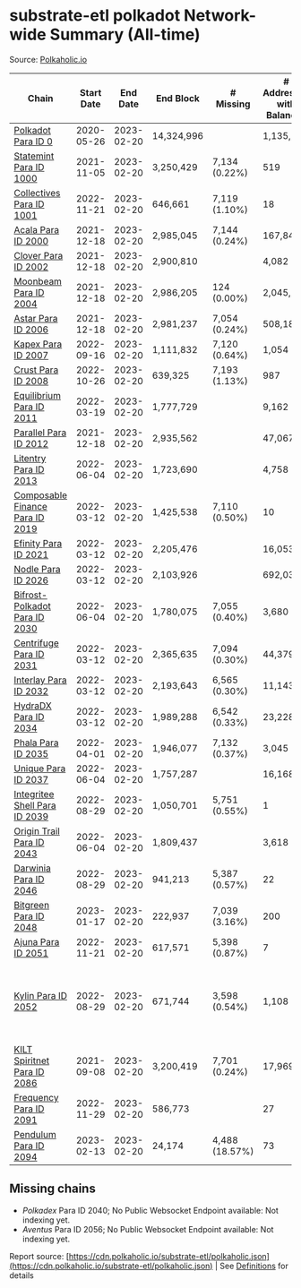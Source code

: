 # substrate-etl polkadot Network-wide Summary (All-time)

Source: [Polkaholic.io](https://polkaholic.io)


| Chain            | Start Date | End Date | End Block | # Missing | # Addresses with Balances | Crawling Status |
| ---------------- | ---------- | ---------| --------- | --------- | ------------------------- | --------------- |
| [Polkadot Para ID 0](/polkadot/0-polkadot) | 2020-05-26 | 2023-02-20 | 14,324,996 |   | 1,135,572 |  |
| [Statemint Para ID 1000](/polkadot/1000-statemint) | 2021-11-05 | 2023-02-20 | 3,250,429 | 7,134 (0.22%) | 519 |  |
| [Collectives Para ID 1001](/polkadot/1001-collectives) | 2022-11-21 | 2023-02-20 | 646,661 | 7,119 (1.10%) | 18 |  |
| [Acala Para ID 2000](/polkadot/2000-acala) | 2021-12-18 | 2023-02-20 | 2,985,045 | 7,144 (0.24%) | 167,843 |  |
| [Clover Para ID 2002](/polkadot/2002-clover) | 2021-12-18 | 2023-02-20 | 2,900,810 |   | 4,082 |  |
| [Moonbeam Para ID 2004](/polkadot/2004-moonbeam) | 2021-12-18 | 2023-02-20 | 2,986,205 | 124 (0.00%) | 2,045,252 |  |
| [Astar Para ID 2006](/polkadot/2006-astar) | 2021-12-18 | 2023-02-20 | 2,981,237 | 7,054 (0.24%) | 508,183 |  |
| [Kapex Para ID 2007](/polkadot/2007-kapex) | 2022-09-16 | 2023-02-20 | 1,111,832 | 7,120 (0.64%) | 1,054 |  |
| [Crust Para ID 2008](/polkadot/2008-crust) | 2022-10-26 | 2023-02-20 | 639,325 | 7,193 (1.13%) | 987 |  |
| [Equilibrium Para ID 2011](/polkadot/2011-equilibrium) | 2022-03-19 | 2023-02-20 | 1,777,729 |   | 9,162 |  |
| [Parallel Para ID 2012](/polkadot/2012-parallel) | 2021-12-18 | 2023-02-20 | 2,935,562 |   | 47,067 |  |
| [Litentry Para ID 2013](/polkadot/2013-litentry) | 2022-06-04 | 2023-02-20 | 1,723,690 |   | 4,758 |  |
| [Composable Finance Para ID 2019](/polkadot/2019-composable) | 2022-03-12 | 2023-02-20 | 1,425,538 | 7,110 (0.50%) | 10 |  |
| [Efinity Para ID 2021](/polkadot/2021-efinity) | 2022-03-12 | 2023-02-20 | 2,205,476 |   | 16,053 |  |
| [Nodle Para ID 2026](/polkadot/2026-nodle) | 2022-03-12 | 2023-02-20 | 2,103,926 |   | 692,036 |  |
| [Bifrost-Polkadot Para ID 2030](/polkadot/2030-bifrost-dot) | 2022-06-04 | 2023-02-20 | 1,780,075 | 7,055 (0.40%) | 3,680 |  |
| [Centrifuge Para ID 2031](/polkadot/2031-centrifuge) | 2022-03-12 | 2023-02-20 | 2,365,635 | 7,094 (0.30%) | 44,379 |  |
| [Interlay Para ID 2032](/polkadot/2032-interlay) | 2022-03-12 | 2023-02-20 | 2,193,643 | 6,565 (0.30%) | 11,143 |  |
| [HydraDX Para ID 2034](/polkadot/2034-hydradx) | 2022-03-12 | 2023-02-20 | 1,989,288 | 6,542 (0.33%) | 23,228 |  |
| [Phala Para ID 2035](/polkadot/2035-phala) | 2022-04-01 | 2023-02-20 | 1,946,077 | 7,132 (0.37%) | 3,045 |  |
| [Unique Para ID 2037](/polkadot/2037-unique) | 2022-06-04 | 2023-02-20 | 1,757,287 |   | 16,168 |  |
| [Integritee Shell Para ID 2039](/polkadot/2039-integritee-shell) | 2022-08-29 | 2023-02-20 | 1,050,701 | 5,751 (0.55%) | 1 |  |
| [Origin Trail Para ID 2043](/polkadot/2043-origintrail) | 2022-06-04 | 2023-02-20 | 1,809,437 |   | 3,618 |  |
| [Darwinia Para ID 2046](/polkadot/2046-darwinia) | 2022-08-29 | 2023-02-20 | 941,213 | 5,387 (0.57%) | 22 |  |
| [Bitgreen Para ID 2048](/polkadot/2048-bitgreen) | 2023-01-17 | 2023-02-20 | 222,937 | 7,039 (3.16%) | 200 |  |
| [Ajuna Para ID 2051](/polkadot/2051-ajuna) | 2022-11-21 | 2023-02-20 | 617,571 | 5,398 (0.87%) | 7 |  |
| [Kylin Para ID 2052](/polkadot/2052-kylin) | 2022-08-29 | 2023-02-20 | 671,744 | 3,598 (0.54%) | 1,108 | Only partial index available: Network endpoint unreliable |
| [KILT Spiritnet Para ID 2086](/polkadot/2086-kilt) | 2021-09-08 | 2023-02-20 | 3,200,419 | 7,701 (0.24%) | 17,969 |  |
| [Frequency Para ID 2091](/polkadot/2091-frequency) | 2022-11-29 | 2023-02-20 | 586,773 |   | 27 |  |
| [Pendulum Para ID 2094](/polkadot/2094-pendulum) | 2023-02-13 | 2023-02-20 | 24,174 | 4,488 (18.57%) | 73 |  |

## Missing chains


* *Polkadex* Para ID 2040; No Public Websocket Endpoint available: Not indexing yet.
* *Aventus* Para ID 2056; No Public Websocket Endpoint available: Not indexing yet.

Report source: [https://cdn.polkaholic.io/substrate-etl/polkaholic.json](https://cdn.polkaholic.io/substrate-etl/polkaholic.json) | See [Definitions](/DEFINITIONS.md) for details
